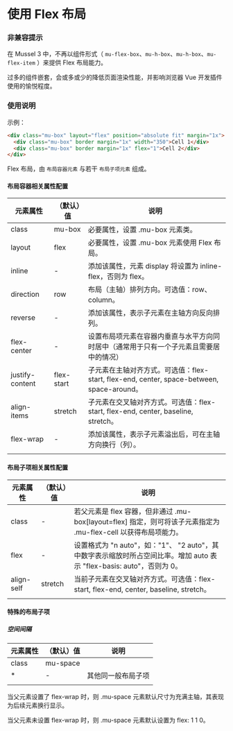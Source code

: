 # 使用 Flex 布局



### 非兼容提示

在 Mussel 3 中，不再以组件形式（ `mu-flex-box`、`mu-h-box`、`mu-h-box`、`mu-flex-item` ）来提供 Flex 布局能力。

过多的组件嵌套，会或多或少的降低页面渲染性能，并影响浏览器 Vue 开发插件使用的愉悦程度。



### 使用说明

示例：

```html
<div class="mu-box" layout="flex" position="absolute fit" margin="1x">
  <div class="mu-box" border margin="1x" width="350">Cell 1</div>
  <div class="mu-box" border margin="1x" flex="1">Cell 2</div>
</div>
```



Flex 布局，由 `布局容器元素` 与若干 `布局子项元素` 组成。



#### 布局容器相关属性配置

| 元素属性        | （默认）值 | 说明                                                         |
| --------------- | ---------- | ------------------------------------------------------------ |
| class           | mu-box     | 必要属性，设置 .mu-box 元素类。                              |
| layout          | flex       | 必要属性，设置 .mu-box 元素使用 Flex 布局。                  |
| inline          | -          | 添加该属性，元素 display 将设置为 inline-flex，否则为 flex。 |
| direction       | row        | 布局（主轴）排列方向。可选值：row、column。                  |
| reverse         | -          | 添加该属性，表示子元素在主轴方向反向排列。                   |
| flex-center     | -          | 设置布局项元素在容器内垂直与水平方向同时居中（通常用于只有一个子元素且需要居中的情况） |
| justify-content | flex-start | 子元素在主轴对齐方式。可选值：flex-start, flex-end, center, space-between, space-around。 |
| align-items     | stretch    | 子元素在交叉轴对齐方式。可选值：flex-start, flex-end, center, baseline, stretch。 |
| flex-wrap       | -          | 添加该属性，表示子元素溢出后，可在主轴方向换行（列）。       |
|                 |            |                                                              |



#### 布局子项相关属性配置

| 元素属性   | （默认）值 | 说明                                                         |
| ---------- | ---------- | ------------------------------------------------------------ |
| class      | -          | 若父元素是 flex 容器，但非通过 .mu-box[layout=flex] 指定，则可将该子元素指定为 .mu-flex-cell 以获得布局项能力。 |
| flex       | -          | 设置格式为 "n auto"，如："1"、 "2 auto"，其中数字表示缩放时所占空间比率。增加 auto 表示 "flex-basis: auto"，否则为 0。 |
| align-self | stretch    | 当前子元素在交叉轴对齐方式。可选值：flex-start, flex-end, center, baseline, stretch。 |
|            |            |                                                              |



#### 特殊的布局子项

##### 空间间隔

| 元素属性 | （默认）值 | 说明               |
| -------- | ---------- | ------------------ |
| class    | mu-space   |                    |
| *        | -          | 其他同一般布局子项 |
|          |            |                    |

当父元素设置了 flex-wrap 时，则 .mu-space 元素默认尺寸为充满主轴，其表现为后续元素换行显示。

当父元素未设置 flex-wrap 时，则 .mu-space 元素默认设置为 flex: 1 1 0。
